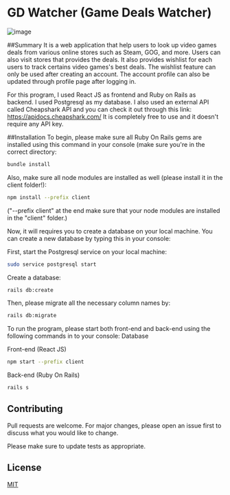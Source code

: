 # GD Watcher (Game Deals Watcher)
![image](https://user-images.githubusercontent.com/64029918/181631894-2d493c4b-1319-4532-b885-f1d435af3240.png)

##Summary
It is a web application that help users to look up video games deals from various online stores such as Steam, GOG, and more. Users can also visit stores that provides the deals. It also provides wishlist for each users to track certains video games's best deals. The wishlist feature can only be used after creating an account. The account profile can also be updated through profile page after logging in. 

For this program, I used React JS as frontend and Ruby on Rails as backend. I used Postgresql as my database.
I also used an external API called Cheapshark API and you can check it out through this link: https://apidocs.cheapshark.com/
It is completely free to use and it doesn't require any API key.

##Installation
To begin, please make sure all Ruby On Rails gems are installed using this command in your console (make sure you're in the correct directory:
```bash
bundle install
```
Also, make sure all node modules are installed as well (please install it in the client folder!):
```bash
npm install --prefix client
```
("--prefix client" at the end make sure that your node modules are installed in the "client" folder.)

Now, it will requires you to create a database on your local machine. You can create a new database by typing this in your console:

First, start the Postgresql service on your local machine:
```bash
sudo service postgresql start
```
Create a database:
```bash
rails db:create
```
Then, please migrate all the necessary column names by:
```bash
rails db:migrate
```

To run the program, please start both front-end and back-end using the following commands in to your console:
Database

Front-end (React JS)
```bash
npm start --prefix client
```
Back-end (Ruby On Rails)
```bash
rails s
```

## Contributing
Pull requests are welcome. For major changes, please open an issue first to discuss what you would like to change.

Please make sure to update tests as appropriate.

## License
[MIT](https://choosealicense.com/licenses/mit/)

